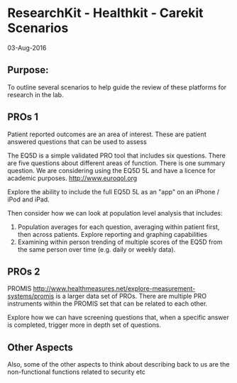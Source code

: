 # ResearchKit - Healthkit - Carekit Scenarios
03-Aug-2016 


## Purpose:

To outline several scenarios to help guide the review of these platforms for research in the lab.



## PROs 1

Patient reported outcomes are an area of interest. These are patient answered questions that can be used to assess

The EQ5D is a simple validated PRO tool that includes six questions. There are five questions about different areas of function. There is one summary question. We are considering using the EQ5D 5L and have a licence for academic purposes. http://www.euroqol.org

Explore the ability to include the full EQ5D 5L as an "app" on an iPhone / iPod and iPad.

Then consider how we can look at population level analysis that includes:

1. Population averages for each question, averaging within patient first, then across patients. Explore reporting and graphing capabilities
2. Examining within person trending of multiple scores of the EQ5D from the same person over time (e.g. daily or weekly data).


## PROs 2

PROMIS http://www.healthmeasures.net/explore-measurement-systems/promis is a larger data set of PROs. There are multiple PRO instruments within the PROMIS set that can be related to each other.

Explore how we can have screening questions that, when a specific answer is completed, trigger more in depth set of questions.

## Other Aspects

Also, some of the other aspects to think about describing back to us are the non-functional functions related to security etc
